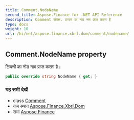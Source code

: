 ```yaml
---
title: Comment.NodeName
second_title: Aspose.Finance for .NET API Reference
description: Comment संपत्त. टप्पण क नड नम प्रप्त करत है
type: docs
weight: 10
url: /hi/net/aspose.finance.xbrl.dom/comment/nodename/
---
```

## Comment.NodeName property

टिप्पणी का नोड नाम प्राप्त करता है।

```csharp
public override string NodeName { get; }
```

### यह सभी देखें

* class [Comment](../)
* नाम स्थान [Aspose.Finance.Xbrl.Dom](../../comment/)
* सभा [Aspose.Finance](../../../)


